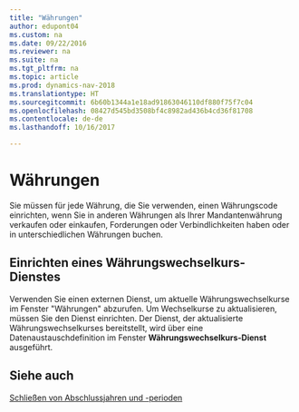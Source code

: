 ```yaml
---
title: "Währungen"
author: edupont04
ms.custom: na
ms.date: 09/22/2016
ms.reviewer: na
ms.suite: na
ms.tgt_pltfrm: na
ms.topic: article
ms.prod: dynamics-nav-2018
ms.translationtype: HT
ms.sourcegitcommit: 6b60b1344a1e18ad91863046110df880f75f7c04
ms.openlocfilehash: 08427d545bd3508bf4c8982ad436b4cd36f81708
ms.contentlocale: de-de
ms.lasthandoff: 10/16/2017

---
```


# <a name="currencies"></a>Währungen
Sie müssen für jede Währung, die Sie verwenden, einen Währungscode einrichten, wenn Sie in anderen Währungen als Ihrer Mandantenwährung verkaufen oder einkaufen, Forderungen oder Verbindlichkeiten haben oder in unterschiedlichen Währungen buchen.  

## <a name="set-up-a-currency-exchange-rate-service"></a>Einrichten eines Währungswechselkurs-Dienstes
Verwenden Sie einen externen Dienst, um aktuelle Währungswechselkurse im Fenster "Währungen" abzurufen. Um Wechselkurse zu aktualisieren, müssen Sie den Dienst einrichten.
Der Dienst, der aktualisierte Währungswechselkurses bereitstellt, wird über eine Datenaustauschdefinition im Fenster **Währungswechselkurs-Dienst** ausgeführt.  

## <a name="see-also"></a>Siehe auch
[Schließen von Abschlussjahren und -perioden](year-close-years-periods.md)

